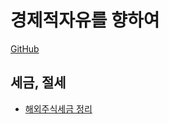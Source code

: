 
# 경제적자유를 향하여

[GitHub](https://github.com/somidad/financial-freedom-kr)

## 세금, 절세

- [해외주식세금 정리](./%ED%95%B4%EC%99%B8%EC%A3%BC%EC%8B%9D%EC%84%B8%EA%B8%88%20%EC%A0%95%EB%A6%AC.md)